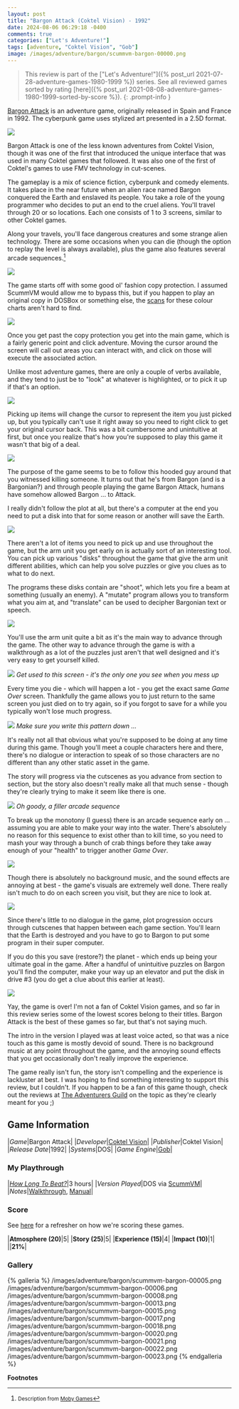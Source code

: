 ```yaml
---
layout: post
title: "Bargon Attack (Coktel Vision) - 1992"
date: 2024-08-06 06:29:18 -0400
comments: true
categories: ["Let's Adventure!"]
tags: [adventure, "Coktel Vision", "Gob"]
image: /images/adventure/bargon/scummvm-bargon-00000.png
---
```

> This review is part of the ["Let's Adventure!"]({% post_url 2021-07-28-adventure-games-1980-1999 %}) series. See all reviewed games sorted by rating [here]({% post_url 2021-08-08-adventure-games-1980-1999-sorted-by-score %}).
{: .prompt-info }

[Bargon Attack](https://en.wikipedia.org/wiki/Bargon_Attack) is an adventure game, originally released in Spain and France in 1992. The cyberpunk game uses stylized art presented in a 2.5D format.

![](/images/adventure/bargon/scummvm-bargon-00001.png)

Bargon Attack is one of the less known adventures from Coktel Vision, though it was one of the first that introduced the unique interface that was used in many Coktel games that followed. It was also one of the first of Coktel's games to use FMV technology in cut-scenes.

The gameplay is a mix of science fiction, cyberpunk and comedy elements. It takes place in the near future when an alien race named Bargon conquered the Earth and enslaved its people. You take a role of the young programmer who decides to put an end to the cruel aliens. You'll travel through 20 or so locations. Each one consists of 1 to 3 screens, similar to other Coktel games.

Along your travels, you'll face dangerous creatures and some strange alien technology. There are some occasions when you can die (though the option to replay the level is always available), plus the game also features several arcade sequences.[^1]

![](/images/adventure/bargon/scummvm-bargon-00002.png)

The game starts off with some good ol' fashion copy protection. I assumed ScummVM would allow me to bypass this, but if you happen to play an original copy in DOSBox or something else, the [scans](https://amiga.abime.net/games/view/bargon-attack#scans) for these colour charts aren't hard to find.

![](/images/adventure/bargon/scummvm-bargon-00007.png)

Once you get past the copy protection you get into the main game, which is a fairly generic point and click adventure. Moving the cursor around the screen will call out areas you can interact with, and click on those will execute the associated action.

Unlike most adventure games, there are only a couple of verbs available, and they tend to just be to "look" at whatever is highlighted, or to pick it up if that's an option.

![](/images/adventure/bargon/scummvm-bargon-00003.png)

Picking up items will change the cursor to represent the item you just picked up, but you typically can't use it right away so you need to right click to get your original cursor back. This was a bit cumbersome and unintuitive at first, but once you realize that's how you're supposed to play this game it wasn't that big of a deal.

![](/images/adventure/bargon/scummvm-bargon-00011.png)

The purpose of the game seems to be to follow this hooded guy around that you witnessed killing someone. It turns out that he's from Bargon (and is a Bargonian?) and through people playing the game Bargon Attack, humans have somehow allowed Bargon ... to Attack.

I really didn't follow the plot at all, but there's a computer at the end you need to put a disk into that for some reason or another will save the Earth.

![](/images/adventure/bargon/scummvm-bargon-00012.png)

There aren't a lot of items you need to pick up and use throughout the game, but the arm unit you get early on is actually sort of an interesting tool. You can pick up various "disks" throughout the game that give the arm unit different abilities, which can help you solve puzzles or give you clues as to what to do next.

The programs these disks contain are "shoot", which lets you fire a beam at something (usually an enemy). A "mutate" program allows you to transform what you aim at, and "translate" can be used to decipher Bargonian text or speech.

![](/images/adventure/bargon/scummvm-bargon-00016.png)

You'll use the arm unit quite a bit as it's the main way to advance through the game. The other way to advance through the game is with a walkthrough as a lot of the puzzles just aren't that well designed and it's very easy to get yourself killed.

![](/images/adventure/bargon/scummvm-bargon-00009.png)
_Get used to this screen - it's the only one you see when you mess up_

Every time you die - which will happen a lot - you get the exact same _Game Over_ screen. Thankfully the game allows you to just return to the same screen you just died on to try again, so if you forgot to save for a while you typically won't lose much progress.

![](/images/adventure/bargon/scummvm-bargon-00004.png)
_Make sure you write this pattern down ..._

It's really not all that obvious what you're supposed to be doing at any time during this game. Though you'll meet a couple characters here and there, there's no dialogue or interaction to speak of so those characters are no different than any other static asset in the game.

The story will progress via the cutscenes as you advance from section to section, but the story also doesn't really make all that much sense - though they're clearly trying to make it seem like there is one.

![](/images/adventure/bargon/scummvm-bargon-00010.png)
_Oh goody, a filler arcade sequence_

To break up the monotony (I guess) there is an arcade sequence early on ... assuming you are able to make your way into the water. There's absolutely no reason for this sequence to exist other than to kill time, so you need to mash your way through a bunch of crab things before they take away enough of your "health" to trigger another _Game Over_.

![](/images/adventure/bargon/scummvm-bargon-00014.png)

Though there is absolutely no background music, and the sound effects are annoying at best - the game's visuals are extremely well done. There really isn't much to do on each screen you visit, but they are nice to look at.

![](/images/adventure/bargon/scummvm-bargon-00019.png)

Since there's little to no dialogue in the game, plot progression occurs through cutscenes that happen between each game section. You'll learn that the Earth is destroyed and you have to go to Bargon to put some program in their super computer.

If you do this you save (restore?) the planet - which ends up being your ultimate goal in the game. After a handful of unintuitive puzzles on Bargon you'll find the computer, make your way up an elevator and put the disk in drive #3 (you do get a clue about this earlier at least).

![](/images/adventure/bargon/scummvm-bargon-00024.png)

Yay, the game is over! I'm not a fan of Coktel Vision games, and so far in this review series some of the lowest scores belong to their titles. Bargon Attack is the best of these games so far, but that's not saying much.

The intro in the version I played was at least voice acted, so that was a nice touch as this game is mostly devoid of sound. There is no background music at any point throughout the game, and the annoying sound effects that you get occasionally don't really improve the experience.

The game really isn't fun, the story isn't compelling and the experience is lackluster at best. I was hoping to find something interesting to support this review, but I couldn't. If you happen to be a fan of this game though, check out the reviews at [The Adventurers Guild](https://advgamer.blogspot.com/search/label/Bargon%20Attack) on the topic as they're clearly meant for you ;)

## Game Information

|*Game*|Bargon Attack|
|*Developer*|[Coktel Vision](https://en.wikipedia.org/wiki/Coktel_Vision)|
|*Publisher*|Coktel Vision|
|*Release Date*|1992|
|*Systems*|DOS|
|*Game Engine*|[Gob](https://wiki.scummvm.org/index.php?title=Gob)|

### My Playthrough

|[*How Long To Beat?*](https://howlongtobeat.com/game/16676)|3 hours|
|*Version Played*|DOS via [ScummVM](https://www.scummvm.org/)|
|*Notes*|[Walkthrough](https://www.walkthroughking.com/text/bargonattack.aspx), [Manual](https://amiga.abime.net/manual/0001-0100/42_manual0.pdf?v=85)|

### Score

See [here](https://www.alexbevi.com/blog/2021/07/28/adventure-games-1980-1999/#scoring) for a refresher on how we're scoring these games.

|**Atmosphere (20)**|5|
|**Story (25)**|5|
|**Experience (15)**|4|
|**Impact (10)**|1|
||**21%**|

### Gallery

{% galleria %}
/images/adventure/bargon/scummvm-bargon-00005.png
/images/adventure/bargon/scummvm-bargon-00006.png
/images/adventure/bargon/scummvm-bargon-00008.png
/images/adventure/bargon/scummvm-bargon-00013.png
/images/adventure/bargon/scummvm-bargon-00015.png
/images/adventure/bargon/scummvm-bargon-00017.png
/images/adventure/bargon/scummvm-bargon-00018.png
/images/adventure/bargon/scummvm-bargon-00020.png
/images/adventure/bargon/scummvm-bargon-00021.png
/images/adventure/bargon/scummvm-bargon-00022.png
/images/adventure/bargon/scummvm-bargon-00023.png
{% endgalleria %}

**Footnotes**

[^1]: <small>Description from [Moby Games](https://www.mobygames.com/game/13178/bargon-attack/)</small>